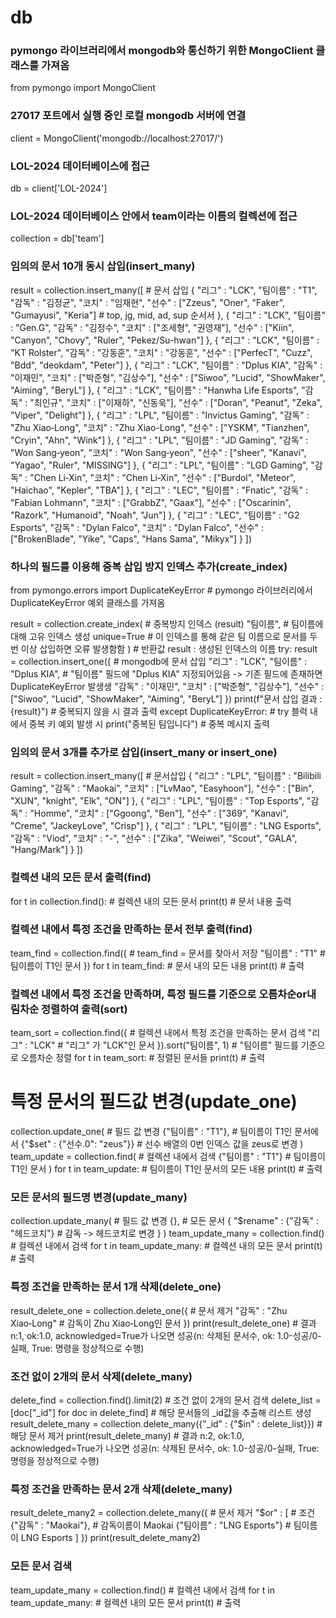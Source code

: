 # db

### pymongo 라이브러리에서 mongodb와 통신하기 위한 MongoClient 클래스를 가져옴
from pymongo import MongoClient

### 27017 포트에서 실행 중인 로컬 mongodb 서버에 연결
client = MongoClient('mongodb://localhost:27017/')

### LOL-2024 데이터베이스에 접근
db = client['LOL-2024']

### LOL-2024 데이터베이스 안에서 team이라는 이름의 컬렉션에 접근
collection = db['team']

### 임의의 문서 10개 동시 삽입(insert_many)
result = collection.insert_many([   # 문서 삽입
    {
        "리그" : "LCK",
        "팀이름" : "T1",
        "감독" : "김정균",
        "코치" : "임재현",
        "선수" : ["Zzeus", "Oner", "Faker", "Gumayusi", "Keria"] # top, jg, mid, ad, sup 순서서
    },
    {
        "리그" : "LCK",
        "팀이름" : "Gen.G",
        "감독" : "김정수",
        "코치" : ["조세형", "권영재"],
        "선수" : ["Kiin", "Canyon", "Chovy", "Ruler", "Pekez/Su-hwan"]
    },
    {
        "리그" : "LCK",
        "팀이름" : "KT Rolster",
        "감독" : "강동훈",
        "코치" : "강동훈",
        "선수" : ["PerfecT", "Cuzz", "Bdd", "deokdam", "Peter"]
    },
    {
        "리그" : "LCK",
        "팀이름" : "Dplus KIA",
        "감독" : "이재민",
        "코치" : ["박준형", "김상수"],
        "선수" : ["Siwoo", "Lucid", "ShowMaker", "Aiming", "BeryL"]
    },
    {
        "리그" : "LCK",
        "팀이름" : "Hanwha Life Esports",
        "감독" : "최인규",
        "코치" : ["이재하", "신동욱"],
        "선수" : ["Doran", "Peanut", "Zeka", "Viper", "Delight"]
    },
    {
        "리그" : "LPL",
        "팀이름" : "Invictus Gaming",
        "감독" : "Zhu Xiao‑Long",
        "코치" : "Zhu Xiao-Long",
        "선수" : ["YSKM", "Tianzhen", "Cryin", "Ahn", "Wink"]
    },
    {
        "리그" : "LPL",
        "팀이름" : "JD Gaming",
        "감독" : "Won Sang‑yeon",
        "코치" : "Won Sang‑yeon",
        "선수" : ["sheer", "Kanavi", "Yagao", "Ruler", "MISSING"]
    },
    {
        "리그" : "LPL",
        "팀이름" : "LGD Gaming",
        "감독" : "Chen Li‑Xin",
        "코치" : "Chen Li‑Xin",
        "선수" : ["Burdol", "Meteor", "Haichao", "Kepler", "TBA"]
    },
    {
        "리그" : "LEC",
        "팀이름" : "Fnatic",
        "감독" : "Fabian Lohmann",
        "코치" : ["GrabbZ", "Gaax"],
        "선수" : ["Oscarinin", "Razork", "Humanoid", "Noah", "Jun"]
    },
    {
        "리그" : "LEC",
        "팀이름" : "G2 Esports",
        "감독" : "Dylan Falco",
        "코치" : "Dylan Falco",
        "선수" : ["BrokenBlade", "Yike", "Caps", "Hans Sama", "Mikyx"]
    }
])


### 하나의 필드를 이용해 중복 삽입 방지 인덱스 추가(create_index)
from pymongo.errors import DuplicateKeyError    # pymongo 라이브러리에서 DuplicateKeyError 예외 클래스를 가져옴

result = collection.create_index(   # 중복방지 인덱스 (result)
    "팀이름",   # 팀이름에 대해 고유 인덱스 생성
    unique=True # 이 인덱스를 통해 같은 팀 이름으로 문서를 두 번 이상 삽입하면 오류 발생함함
)   # 반환값 result : 생성된 인덱스의 이름
try:
    result = collection.insert_one({    # mongodb에 문서 삽입
        "리그" : "LCK",
        "팀이름" : "Dplus KIA", # "팀이름" 필드에 "Dplus KIA" 지정되어있음 -> 기존 필드에 존재하면 DuplicateKeyError 발생생
        "감독" : "이재민",
        "코치" : ["박준형", "김상수"],
        "선수" : ["Siwoo", "Lucid", "ShowMaker", "Aiming", "BeryL"]
    })
    print(f"문서 삽입 결과 : {result}") # 중복되지 않을 시 결과 출력
except DuplicateKeyError:   # try 블럭 내에서 중복 키 예외 발생 시
    print("중복된 팀입니다")    # 중복 메시지 출력


### 임의의 문서 3개를 추가로 삽입(insert_many or insert_one)
result = collection.insert_many([   # 문서삽입
    {
        "리그" : "LPL",
        "팀이름" : "Bilibili Gaming",
        "감독" : "Maokai",
        "코치" : ["LvMao", "Easyhoon"],
        "선수" : ["Bin", "XUN", "knight", "Elk", "ON"]
    },
    {
        "리그" : "LPL",
        "팀이름" : "Top Esports",
        "감독" : "Homme",
        "코치" : ["Ggoong", "Ben"],
        "선수" : ["369", "Kanavi", "Creme", "JackeyLove", "Crisp"]
    },
    {
        "리그" : "LPL",
        "팀이름" : "LNG Esports",
        "감독" : "Viod",
        "코치" : "-",
        "선수" : ["Zika", "Weiwei", "Scout", "GALA", "Hang/Mark"]
    }
])


### 컬렉션 내의 모든 문서 출력(find)
for t in collection.find(): # 컬렉션 내의 모든 문서
    print(t)    # 문서 내용 출력


### 컬렉션 내에서 특정 조건을 만족하는 문서 전부 출력(find)
team_find = collection.find({   # team_find = 문서를 찾아서 저장
    "팀이름" : "T1" # 팀이름이 T1인 문서
})
for t in team_find: # 문서 내의 모든 내용
    print(t)    # 출력


### 컬렉션 내에서 특정 조건을 만족하며, 특정 필드를 기준으로 오름차순or내림차순 정렬하여 출력(sort)
team_sort = collection.find({   # 컬렉션 내에서 특정 조건을 만족하는 문서 검색
    "리그" : "LCK"  # "리그" 가 "LCK"인 문서
}).sort("팀이름", 1)    # "팀이름" 필드를 기준으로 오름차순 정렬
for t in team_sort: # 정렬된 문서들
    print(t)    # 출력


# 특정 문서의 필드값 변경(update_one)
collection.update_one(  # 필드 값 변경
    {"팀이름" : "T1"},  # 팀이름이 T1인 문서에서
    {"$set" : {"선수.0": "zeus"}}   # 선수 배열의 0번 인덱스 값을 zeus로 변경
)
team_update = collection.find(  # 컬렉션 내에서 검색
    {"팀이름" : "T1"}   # 팀이름이 T1인 문서
)
for t in team_update:   # 팀이름이 T1인 문서의 모든 내용
    print(t)    # 출력


### 모든 문서의 필드명 변경(update_many)
collection.update_many( # 필드 값 변경
    {}, # 모든 문서
    {
        "$rename" : {"감독" : "헤드코치"} # 감독 -> 헤드코치로 변경
    }
)
team_update_many = collection.find()    # 컬렉션 내에서 검색
for t in team_update_many:  # 컬렉션 내의 모든 문서
    print(t)    # 출력


### 특정 조건을 만족하는 문서 1개 삭제(delete_one)
result_delete_one = collection.delete_one({   # 문서 제거
    "감독" : "Zhu Xiao‑Long"  # 감독이 Zhu Xiao‑Long인 문서
})
print(result_delete_one)  # 결과 n:1, ok:1.0, acknowledged=True가 나오면 성공(n: 삭제된 문서수, ok: 1.0-성공/0-실패, True: 명령을 정상적으로 수행)



### 조건 없이 2개의 문서 삭제(delete_many)
delete_find = collection.find().limit(2)  # 조건 없이 2개의 문서 검색
delete_list = [doc["_id"] for doc in delete_find]   # 해당 문서들의 _id값을 추출해 리스트 생성
result_delete_many = collection.delete_many({"_id" : {"$in" : delete_list}})    # 해당 문서 제거
print(result_delete_many)   # 결과 n:2, ok:1.0, acknowledged=True가 나오면 성공(n: 삭제된 문서수, ok: 1.0-성공/0-실패, True: 명령을 정상적으로 수행)


### 특정 조건을 만족하는 문서 2개 삭제(delete_many)
result_delete_many2 = collection.delete_many({ # 문서 제거
    "$or" : [     # 조건
        {"감독" : "Maokai"},  # 감독이름이 Maokai
        {"팀이름" : "LNG Esports"}    # 팀이름이 LNG Esports
    ]
})
print(result_delete_many2)

### 모든 문서 검색
team_update_many = collection.find()    # 컬렉션 내에서 검색
for t in team_update_many:  # 컬렉션 내의 모든 문서
    print(t)    # 출력

